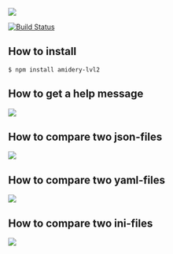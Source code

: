 <a href="https://codeclimate.com/github/Amidery/project-lvl2-s451/maintainability"><img src="https://api.codeclimate.com/v1/badges/66b2664f97492802972c/maintainability" /></a>

[![Build Status](https://travis-ci.org/Amidery/project-lvl2-s451.svg?branch=master)](https://travis-ci.org/Amidery/project-lvl2-s451)

## How to install
```
$ npm install amidery-lvl2
```

## How to get a help message
<a href="https://asciinema.org/a/D5jx1gh3RyjOfGmagGFR8e6dM" target="_blank"><img src="https://asciinema.org/a/D5jx1gh3RyjOfGmagGFR8e6dM.svg" /></a>

## How to compare two json-files
<a href="https://asciinema.org/a/34hrZqPyD2X4MpbXXmpJHcUXz" target="_blank"><img src="https://asciinema.org/a/34hrZqPyD2X4MpbXXmpJHcUXz.svg" /></a>

## How to compare two yaml-files
<a href="https://asciinema.org/a/ISrgGJj9IdVEMVmwSeNtzhnLg" target="_blank"><img src="https://asciinema.org/a/ISrgGJj9IdVEMVmwSeNtzhnLg.svg" /></a>

## How to compare two ini-files
<a href="https://asciinema.org/a/PGPhYHDPloPriYKZEM1dyVesm" target="_blank"><img src="https://asciinema.org/a/PGPhYHDPloPriYKZEM1dyVesm.svg" /></a>
